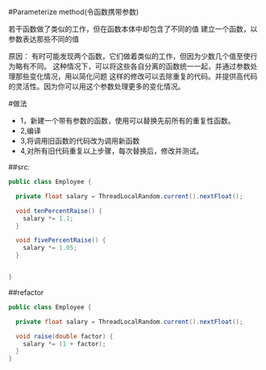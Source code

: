 #Parameterize method(令函数携带参数)

若干函数做了类似的工作，但在函数本体中却包含了不同的值
建立一个函数，以参数表达那些不同的值

原因：
有时可能发现两个函数，它们做着类似的工作，但因为少数几个值至使行为略有不同。
这种情况下，可以将这些各自分离的函数统一一起，并通过参数处理那些变化情况，用以简化问题
这样的修改可以去除重复的代码。并提供高代码的灵活性。因为你可以用这个参数处理更多的变化情况。

#做法
<ul>
<li>1，新建一个带有参数的函数，使用可以替换先前所有的重复性函数。</li>
<li>2,编译</li>
<li>3,将调用旧函数的代码改为调用新函数</li>
<li>4,对所有旧代码重复以上步骤，每次替换后，修改并测试。</li>
</ul>



##src:
```java
public class Employee {

  private float salary = ThreadLocalRandom.current().nextFloat();

  void tenPercentRaise() {
    salary *= 1.1;
  }

  void fivePercentRaise() {
    salary *= 1.05;
  }


}
```


##refactor
```java
public class Employee {

  private float salary = ThreadLocalRandom.current().nextFloat();

  void raise(double factor) {
    salary *= (1 + factor);
  }
}
```